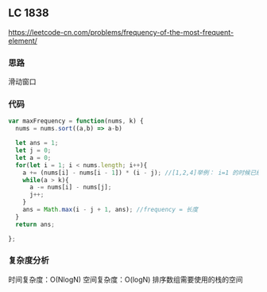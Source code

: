 ## LC 1838

https://leetcode-cn.com/problems/frequency-of-the-most-frequent-element/

### 思路

滑动窗口

### 代码

```JavaScript
var maxFrequency = function(nums, k) {
  nums = nums.sort((a,b) => a-b)

  let ans = 1;
  let j = 0;
  let a = 0;
  for(let i = 1; i < nums.length; i++){
    a += (nums[i] - nums[i - 1]) * (i - j); //[1,2,4]举例： i=1 的时候已经是 [2,2]了所以 i=2 的时候只要现在的方程就好了
    while(a > k){
      a -= nums[i] - nums[j];
      j++;
    }
    ans = Math.max(i - j + 1, ans); //frequency = 长度
  }
  return ans;

};

```

### 复杂度分析

时间复杂度：O(NlogN)
空间复杂度：O(logN) 排序数组需要使用的栈的空间
